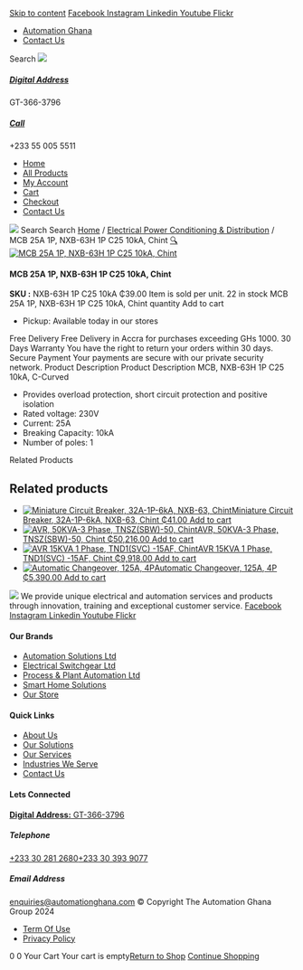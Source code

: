 [Skip to content](https://store.automationghana.com/product/mcb-25a-1p-10ka-c-curved/#content)
[ Facebook ](https://www.facebook.com/automationgh/) [ Instagram ](https://www.instagram.com/automationgh/) [ Linkedin ](https://www.linkedin.com/company/the-automation-ghana-limited/) [ Youtube ](https://www.youtube.com/channel/UCurrRDUSm5oIW39VXjn1u0w) [ Flickr ](https://www.flickr.com/photos/181794037@N07/)
  * [ Automation Ghana ](https://automationghana.com)
  * [ Contact Us ](https://store.automationghana.com/contact/)


Search
[ ![](https://store.automationghana.com/wp-content/uploads/2024/04/Website-TAGG-Logo-BLUE.png) ](https://store.automationghana.com/)
[ ](https://maps.app.goo.gl/m4xeaagWCNbLk4jM6)
#####  [ Digital Address ](https://maps.app.goo.gl/m4xeaagWCNbLk4jM6)
GT-366-3796 
[ ](tel:+233550055511)
#####  [ Call ](tel:+233550055511)
+233 55 005 5511 
  * [Home](https://store.automationghana.com/)
  * [All Products](https://store.automationghana.com/shop/)
  * [My Account](https://store.automationghana.com/my-account/)
  * [Cart](https://store.automationghana.com/cart/)
  * [Checkout](https://store.automationghana.com/checkout/)
  * [Contact Us](https://store.automationghana.com/contact/)


[![](https://store.automationghana.com/wp-content/uploads/2024/04/AutomationGhana_logo_white.png)](https://store.automationghana.com)
Search
Search
[Home](https://store.automationghana.com) / [Electrical Power Conditioning & Distribution](https://store.automationghana.com/product-category/electrical-power-distribution/) / MCB 25A 1P, NXB-63H 1P C25 10kA, Chint
[🔍](https://store.automationghana.com/product/mcb-25a-1p-10ka-c-curved/)
[![MCB 25A 1P, NXB-63H 1P C25 10kA, Chint](https://store.automationghana.com/wp-content/uploads/2020/04/NXB-63H-1P-C16-10kA-e1590491986147.jpg)](https://store.automationghana.com/wp-content/uploads/2020/04/NXB-63H-1P-C16-10kA-e1590491986147.jpg)
####  MCB 25A 1P, NXB-63H 1P C25 10kA, Chint 
**SKU :** NXB-63H 1P C25 10kA 
₵39.00
Item is sold per unit.
22 in stock
MCB 25A 1P, NXB-63H 1P C25 10kA, Chint quantity
Add to cart
  * Pickup: Available today in our stores


Free Delivery 
Free Delivery in Accra for purchases exceeding GHs 1000. 
30 Days Warranty 
You have the right to return your orders within 30 days. 
Secure Payment 
Your payments are secure with our private security network. 
Product Description
Product Description
MCB, NXB-63H 1P C25 10kA, C-Curved 
  * Provides overload protection, short circuit protection and positive isolation
  * Rated voltage: 230V
  * Current: 25A
  * Breaking Capacity: 10kA
  * Number of poles: 1


Related Products 
## Related products
  * [![Miniature Circuit Breaker, 32A-1P-6kA, NXB-63, Chint](https://store.automationghana.com/wp-content/uploads/2020/04/NXB-63-1P-C6-6KA-300x300.jpg)Miniature Circuit Breaker, 32A-1P-6kA, NXB-63, Chint ₵41.00 ](https://store.automationghana.com/product/mcb-nxb-63-1p-c32-6ka-chint/)
[Add to cart](https://store.automationghana.com/product/mcb-25a-1p-10ka-c-curved/?add-to-cart=1780)
  * [![AVR, 50KVA-3 Phase, TNSZ\(SBW\)-50, Chint](https://store.automationghana.com/wp-content/uploads/2020/04/TNSZSBW-30-300x300.jpg)AVR, 50KVA-3 Phase, TNSZ(SBW)-50, Chint ₵50,216.00 ](https://store.automationghana.com/product/avr-tnszsbw-50-chint/)
[Add to cart](https://store.automationghana.com/product/mcb-25a-1p-10ka-c-curved/?add-to-cart=1640)
  * [![AVR 15KVA 1 Phase, TND1\(SVC\) -15AF, Chint](https://store.automationghana.com/wp-content/uploads/2020/04/TND1SVC-10AF.jpg)AVR 15KVA 1 Phase, TND1(SVC) -15AF, Chint ₵9,918.00 ](https://store.automationghana.com/product/avr-tnd1svc-15af-chint/)
[Add to cart](https://store.automationghana.com/product/mcb-25a-1p-10ka-c-curved/?add-to-cart=1634)
  * [![Automatic Changeover, 125A, 4P](https://store.automationghana.com/wp-content/uploads/2020/04/automatic-changeover.jpg)Automatic Changeover, 125A, 4P ₵5,390.00 ](https://store.automationghana.com/product/automatic-changeover-nz7-125h-4-125a-chint/)
[Add to cart](https://store.automationghana.com/product/mcb-25a-1p-10ka-c-curved/?add-to-cart=1628)


![](https://store.automationghana.com/wp-content/uploads/2024/04/AutomationGhana_logo_white.png)
We provide unique electrical and automation services and products through innovation, training and exceptional customer service.
[ Facebook ](https://www.facebook.com/automationgh/) [ Instagram ](https://www.instagram.com/automationgh/) [ Linkedin ](https://www.linkedin.com/company/the-automation-ghana-limited/) [ Youtube ](https://www.youtube.com/channel/UCurrRDUSm5oIW39VXjn1u0w) [ Flickr ](https://www.flickr.com/photos/181794037@N07/)
#### Our Brands
  * [ Automation Solutions Ltd ](https://store.automationghana.com/product/mcb-25a-1p-10ka-c-curved/)
  * [ Electrical Switchgear Ltd ](https://store.automationghana.com/product/mcb-25a-1p-10ka-c-curved/)
  * [ Process & Plant Automation Ltd ](https://store.automationghana.com/product/mcb-25a-1p-10ka-c-curved/)
  * [ Smart Home Solutions ](https://store.automationghana.com/product/mcb-25a-1p-10ka-c-curved/)
  * [ Our Store ](https://store.automationghana.com/product/mcb-25a-1p-10ka-c-curved/)


#### Quick Links
  * [ About Us ](https://store.automationghana.com/product/mcb-25a-1p-10ka-c-curved/)
  * [ Our Solutions ](https://store.automationghana.com/product/mcb-25a-1p-10ka-c-curved/)
  * [ Our Services ](https://store.automationghana.com/product/mcb-25a-1p-10ka-c-curved/)
  * [ Industries We Serve ](https://store.automationghana.com/product/mcb-25a-1p-10ka-c-curved/)
  * [ Contact Us ](https://store.automationghana.com/product/mcb-25a-1p-10ka-c-curved/)


#### Lets Connected
[**Digital Address:** GT-366-3796](https://maps.app.goo.gl/m4xeaagWCNbLk4jM6)
#####  Telephone 
[ +233 30 281 2680](tel:+233302812680)[+233 30 393 9077](https://store.automationghana.com/product/mcb-25a-1p-10ka-c-curved/+233303939077)
#####  Email Address 
enquiries@automationghana.com 
© Copyright The Automation Ghana Group 2024
  * [ Term Of Use ](https://store.automationghana.com/product/mcb-25a-1p-10ka-c-curved/)
  * [ Privacy Policy ](https://store.automationghana.com/product/mcb-25a-1p-10ka-c-curved/)


0
0
Your Cart
Your cart is empty[Return to Shop](https://store.automationghana.com/shop/)
[Continue Shopping](https://store.automationghana.com/product/mcb-25a-1p-10ka-c-curved/)
